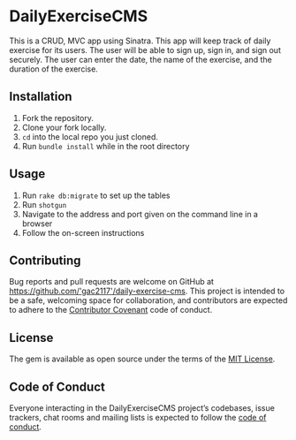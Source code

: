# DailyExerciseCMS

This is a CRUD, MVC app using Sinatra. This app will keep track of daily exercise for its users. The user will be able to sign up, sign in, and sign out securely. The user can enter the date, the name of the exercise, and the duration of the exercise.

## Installation
1. Fork the repository.
2. Clone your fork locally.
3. `cd` into the local repo you just cloned.
4. Run `bundle install` while in the root directory

## Usage
1. Run `rake db:migrate` to set up the tables
2. Run `shotgun`
3. Navigate to the address and port given on the command line in a browser
4. Follow the on-screen instructions

## Contributing

Bug reports and pull requests are welcome on GitHub at https://github.com/'gac2117'/daily-exercise-cms. This project is intended to be a safe, welcoming space for collaboration, and contributors are expected to adhere to the [Contributor Covenant](http://contributor-covenant.org) code of conduct.

## License

The gem is available as open source under the terms of the [MIT License](https://opensource.org/licenses/MIT).

## Code of Conduct

Everyone interacting in the DailyExerciseCMS project’s codebases, issue trackers, chat rooms and mailing lists is expected to follow the [code of conduct](https://github.com/'gac2117'/daily-exercise-cms/blob/master/CODE_OF_CONDUCT.md).
